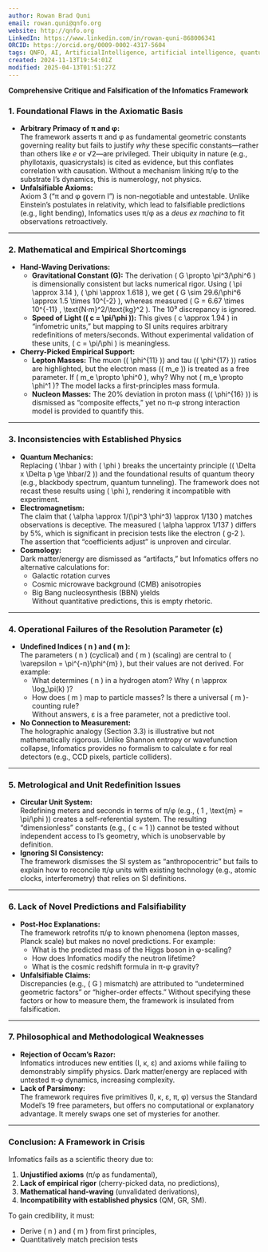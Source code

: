 ```yaml
---
author: Rowan Brad Quni
email: rowan.quni@qnfo.org
website: http://qnfo.org
LinkedIn: https://www.linkedin.com/in/rowan-quni-868006341
ORCID: https://orcid.org/0009-0002-4317-5604
tags: QNFO, AI, ArtificialIntelligence, artificial intelligence, quantum, physics, science, Einstein, QuantumMechanics, quantum mechanics, QuantumComputing, quantum computing, information, InformationTheory, information theory, InformationalUniverse, informational universe, informational universe hypothesis, IUH
created: 2024-11-13T19:54:01Z
modified: 2025-04-13T01:51:27Z
---
```

**Comprehensive Critique and Falsification of the Infomatics Framework**  

### **1. Foundational Flaws in the Axiomatic Basis**  
- **Arbitrary Primacy of π and φ:**  
  The framework asserts π and φ as fundamental geometric constants governing reality but fails to justify *why* these specific constants—rather than others like *e* or √2—are privileged. Their ubiquity in nature (e.g., phyllotaxis, quasicrystals) is cited as evidence, but this conflates correlation with causation. Without a mechanism linking π/φ to the substrate I’s dynamics, this is numerology, not physics.  
- **Unfalsifiable Axioms:**  
  Axiom 3 (“π and φ govern I”) is non-negotiable and untestable. Unlike Einstein’s postulates in relativity, which lead to falsifiable predictions (e.g., light bending), Infomatics uses π/φ as a *deus ex machina* to fit observations retroactively.  

---

### **2. Mathematical and Empirical Shortcomings**  
- **Hand-Waving Derivations:**  
  - **Gravitational Constant (G):** The derivation \( G \propto \pi^3/\phi^6 \) is dimensionally consistent but lacks numerical rigor. Using \( \pi \approx 3.14 \), \( \phi \approx 1.618 \), we get \( G \sim 29.6/\phi^6 \approx 1.5 \times 10^{-2} \), whereas measured \( G = 6.67 \times 10^{-11} \, \text{N·m}^2/\text{kg}^2 \). The 10⁹ discrepancy is ignored.  
  - **Speed of Light (\( c = \pi/\phi \)):** This gives \( c \approx 1.94 \) in “infometric units,” but mapping to SI units requires arbitrary redefinitions of meters/seconds. Without experimental validation of these units, \( c = \pi/\phi \) is meaningless.  
- **Cherry-Picked Empirical Support:**  
  - **Lepton Masses:** The muon (\( \phi^{11} \)) and tau (\( \phi^{17} \)) ratios are highlighted, but the electron mass (\( m_e \)) is treated as a free parameter. If \( m_e \propto \phi^0 \), why? Why not \( m_e \propto \phi^1 \)? The model lacks a first-principles mass formula.  
  - **Nucleon Masses:** The 20% deviation in proton mass (\( \phi^{16} \)) is dismissed as “composite effects,” yet no π-φ strong interaction model is provided to quantify this.  

---

### **3. Inconsistencies with Established Physics**  
- **Quantum Mechanics:**  
  Replacing \( \hbar \) with \( \phi \) breaks the uncertainty principle (\( \Delta x \Delta p \ge \hbar/2 \)) and the foundational results of quantum theory (e.g., blackbody spectrum, quantum tunneling). The framework does not recast these results using \( \phi \), rendering it incompatible with experiment.  
- **Electromagnetism:**  
  The claim that \( \alpha \approx 1/(\pi^3 \phi^3) \approx 1/130 \) matches observations is deceptive. The measured \( \alpha \approx 1/137 \) differs by 5%, which is significant in precision tests like the electron \( g-2 \). The assertion that “coefficients adjust” is unproven and circular.  
- **Cosmology:**  
  Dark matter/energy are dismissed as “artifacts,” but Infomatics offers no alternative calculations for:  
  - Galactic rotation curves  
  - Cosmic microwave background (CMB) anisotropies  
  - Big Bang nucleosynthesis (BBN) yields  
  Without quantitative predictions, this is empty rhetoric.  

---

### **4. Operational Failures of the Resolution Parameter (ε)**  
- **Undefined Indices \( n \) and \( m \):**  
  The parameters \( n \) (cyclical) and \( m \) (scaling) are central to \( \varepsilon = \pi^{-n}\phi^{m} \), but their values are not derived. For example:  
  - What determines \( n \) in a hydrogen atom? Why \( n \approx \log_\pi(k) \)?  
  - How does \( m \) map to particle masses? Is there a universal \( m \)-counting rule?  
  Without answers, ε is a free parameter, not a predictive tool.  
- **No Connection to Measurement:**  
  The holographic analogy (Section 3.3) is illustrative but not mathematically rigorous. Unlike Shannon entropy or wavefunction collapse, Infomatics provides no formalism to calculate ε for real detectors (e.g., CCD pixels, particle colliders).  

---

### **5. Metrological and Unit Redefinition Issues**  
- **Circular Unit System:**  
  Redefining meters and seconds in terms of π/φ (e.g., \( 1 \, \text{m} = \pi/\phi \)) creates a self-referential system. The resulting “dimensionless” constants (e.g., \( c = 1 \)) cannot be tested without independent access to I’s geometry, which is unobservable by definition.  
- **Ignoring SI Consistency:**  
  The framework dismisses the SI system as “anthropocentric” but fails to explain how to reconcile π/φ units with existing technology (e.g., atomic clocks, interferometry) that relies on SI definitions.  

---

### **6. Lack of Novel Predictions and Falsifiability**  
- **Post-Hoc Explanations:**  
  The framework retrofits π/φ to known phenomena (lepton masses, Planck scale) but makes no novel predictions. For example:  
  - What is the predicted mass of the Higgs boson in φ-scaling?  
  - How does Infomatics modify the neutron lifetime?  
  - What is the cosmic redshift formula in π-φ gravity?  
- **Unfalsifiable Claims:**  
  Discrepancies (e.g., \( G \) mismatch) are attributed to “undetermined geometric factors” or “higher-order effects.” Without specifying these factors or how to measure them, the framework is insulated from falsification.  

---

### **7. Philosophical and Methodological Weaknesses**  
- **Rejection of Occam’s Razor:**  
  Infomatics introduces new entities (I, κ, ε) and axioms while failing to demonstrably simplify physics. Dark matter/energy are replaced with untested π-φ dynamics, increasing complexity.  
- **Lack of Parsimony:**  
  The framework requires five primitives (I, κ, ε, π, φ) versus the Standard Model’s 19 free parameters, but offers no computational or explanatory advantage. It merely swaps one set of mysteries for another.  

---

### **Conclusion: A Framework in Crisis**  
Infomatics fails as a scientific theory due to:  
1. **Unjustified axioms** (π/φ as fundamental),  
2. **Lack of empirical rigor** (cherry-picked data, no predictions),  
3. **Mathematical hand-waving** (unvalidated derivations),  
4. **Incompatibility with established physics** (QM, GR, SM).  

To gain credibility, it must:  
- Derive \( n \) and \( m \) from first principles,  
- Quantitatively match precision tests